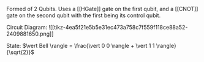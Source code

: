 Formed of 2 Qubits. Uses a [[HGate]] gate on the first qubit, and a [[CNOT]] gate on the second qubit with the first being its control qubit.

Circuit Diagram:
![[tikz-4ea5f21e5b5e31ec473a758c7f559f118ce88a52-2409881650.png]]

State:
$\vert Bell \rangle = \frac{\vert 0 0 \rangle + \vert 1 1 \rangle}{\sqrt{2}}$
